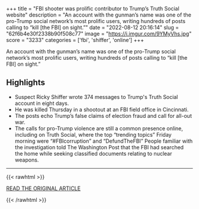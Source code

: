 +++
title = "FBI shooter was prolific contributor to Trump’s Truth Social website"
description = "An account with the gunman’s name was one of the pro-Trump social network’s most prolific users, writing hundreds of posts calling to “kill [the FBI] on sight.”"
date = "2022-08-12 20:16:14"
slug = "62f6b4e30f2338b90f508c77"
image = "https://i.imgur.com/9YMyVhs.jpg"
score = "3233"
categories = ['fbi', 'shiffer', 'online']
+++

An account with the gunman’s name was one of the pro-Trump social network’s most prolific users, writing hundreds of posts calling to “kill [the FBI] on sight.”

## Highlights

- Suspect Ricky Shiffer wrote 374 messages to Trump's Truth Social account in eight days.
- He was killed Thursday in a shootout at an FBI field office in Cincinnati.
- The posts echo Trump’s false claims of election fraud and call for all-out war.
- The calls for pro-Trump violence are still a common presence online, including on Truth Social, where the top “trending topics” Friday morning were “#FBIcorruption” and “DefundTheFBI” People familiar with the investigation told The Washington Post that the FBI had searched the home while seeking classified documents relating to nuclear weapons.

---

{{< rawhtml >}}
  <p class="article-category">
    <a target="_blank" href="https://www.washingtonpost.com/technology/2022/08/12/shiffer-trump-truth-social-fan/?utm_source=reddit.com">READ THE ORIGINAL ARTICLE</a>
  </p>
{{< /rawhtml >}}
